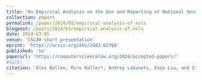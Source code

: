 ```yaml
---
title: "An Empirical Analysis on the Use and Reporting of National Security Letters"
collection: papers
permalink: /paper/2024/03/empirical-analysis-of-nsls
blogpost: /posts/2024/03/empirical-analysis-of-nsls
date: 2024-03-05
venue: 'CSLAW short presentation'
eprint: 'https://arxiv.org/abs/2403.02768'
published: 'no'
paperurl: 'https://computersciencelaw.org/2024/accepted-papers/'
#talk: ''
citation: 'Alex Bellon, Miro Haller*, Andrey Labunets, Enze Liu, and Stefan Savage. 2024. &quot;An Empirical Analysis on the Use and Reporting of National Security Letters.&quot; <i>preprint</i>'
---
```


